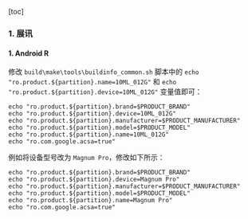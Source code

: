 [toc]

### 1. 展讯

#### 1. Android R

修改 `build\make\tools\buildinfo_common.sh` 脚本中的 `echo "ro.product.${partition}.name=10ML_012G"` 和 `echo "ro.product.${partition}.device=10ML_012G"` 变量值即可：

```shell
echo "ro.product.${partition}.brand=$PRODUCT_BRAND"
echo "ro.product.${partition}.device=10ML_012G"
echo "ro.product.${partition}.manufacturer=$PRODUCT_MANUFACTURER"
echo "ro.product.${partition}.model=$PRODUCT_MODEL"
echo "ro.product.${partition}.name=10ML_012G"
echo "ro.com.google.acsa=true"
```

例如将设备型号改为 `Magnum Pro`，修改如下所示：

```shell
echo "ro.product.${partition}.brand=$PRODUCT_BRAND"
echo "ro.product.${partition}.device=Magnum Pro"
echo "ro.product.${partition}.manufacturer=$PRODUCT_MANUFACTURER"
echo "ro.product.${partition}.model=$PRODUCT_MODEL"
echo "ro.product.${partition}.name=Magnum Pro"
echo "ro.com.google.acsa=true"
```

